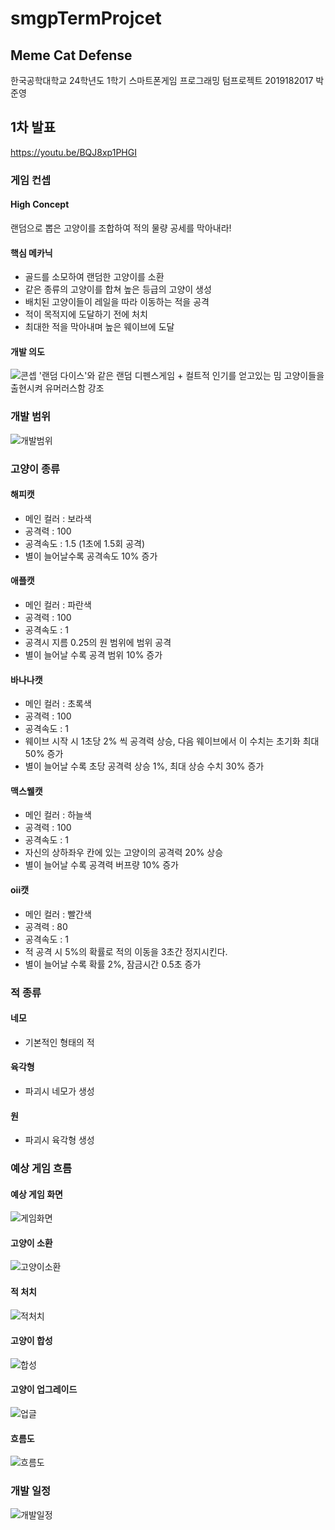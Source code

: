 # smgpTermProjcet
## Meme Cat Defense
한국공학대학교 24학년도 1학기 스마트폰게임 프로그래밍 텀프로젝트
2019182017 박준영

1차 발표
---
<https://youtu.be/BQJ8xp1PHGI>
### 게임 컨셉
#### High Concept
랜덤으로 뽑은 고양이를 조합하여 적의 물량 공세를 막아내라!
#### 핵심 메카닉
- 골드를 소모하여 랜덤한 고양이를 소환
- 같은 종류의 고양이를 합쳐 높은 등급의 고양이 생성
- 배치된 고양이들이 레일을 따라 이동하는 적을 공격
- 적이 목적지에 도달하기 전에 처치
- 최대한 적을 막아내며 높은 웨이브에 도달

#### 개발 의도
![콘셉](https://github.com/Junb0/smgpTermProjcet/blob/main/docs/concept.png)
'랜덤 다이스'와 같은 랜덤 디펜스게임 + 컬트적 인기를 얻고있는 밈 고양이들을 출현시켜 유머러스함 강조

### 개발 범위
![개발범위](https://github.com/Junb0/smgpTermProjcet/blob/main/docs/%EA%B0%9C%EB%B0%9C%20%EB%B2%94%EC%9C%84.png)

### 고양이 종류
#### 해피캣
- 메인 컬러 : 보라색
- 공격력 : 100
- 공격속도 : 1.5 (1초에 1.5회 공격)
- 별이 늘어날수록 공격속도 10% 증가
#### 애플캣
- 메인 컬러 : 파란색
- 공격력 : 100
- 공격속도 : 1
- 공격시 지름 0.25의 원 범위에 범위 공격
- 별이 늘어날 수록 공격 범위 10% 증가
#### 바나나캣
- 메인 컬러 : 초록색
- 공격력 : 100
- 공격속도 : 1
- 웨이브 시작 시 1초당 2% 씩 공격력 상승, 다음 웨이브에서 이 수치는 초기화 최대 50% 증가
- 별이 늘어날 수록 초당 공격력 상승 1%, 최대 상승 수치 30% 증가
#### 맥스웰캣
- 메인 컬러 : 하늘색
- 공격력 : 100
- 공격속도 : 1
- 자신의 상하좌우 칸에 있는 고양이의 공격력 20% 상승
- 별이 늘어날 수록 공격력 버프량 10% 증가
#### oii캣
- 메인 컬러 : 빨간색
- 공격력 : 80
- 공격속도 : 1
- 적 공격 시 5%의 확률로 적의 이동을 3초간 정지시킨다.
- 별이 늘어날 수록 확률 2%, 잠금시간 0.5초 증가 

### 적 종류
#### 네모
- 기본적인 형태의 적
#### 육각형
- 파괴시 네모가 생성
#### 원
- 파괴시 육각형 생성

### 예상 게임 흐름
#### 예상 게임 화면
![게임화면](https://github.com/Junb0/smgpTermProjcet/blob/main/docs/%EC%98%88%EC%83%81%20%EA%B2%8C%EC%9E%84%20%ED%99%94%EB%A9%B4.png)
#### 고양이 소환
![고양이소환](https://github.com/Junb0/smgpTermProjcet/blob/main/docs/%EA%B3%A0%EC%96%91%EC%9D%B4%20%EC%86%8C%ED%99%98.png)
#### 적 처치
![적처치](https://github.com/Junb0/smgpTermProjcet/blob/main/docs/%EC%A0%81%20%EC%B2%98%EC%B9%98.png)
#### 고양이 합성
![합성](https://github.com/Junb0/smgpTermProjcet/blob/main/docs/%EA%B3%A0%EC%96%91%EC%9D%B4%20%ED%95%A9%EC%84%B1.png)
#### 고양이 업그레이드
![업글](https://github.com/Junb0/smgpTermProjcet/blob/main/docs/%EA%B3%A0%EC%96%91%EC%9D%B4%20%EC%97%85%EA%B7%B8%EB%A0%88%EC%9D%B4%EB%93%9C.png)
#### 흐름도
![흐름도](https://github.com/Junb0/smgpTermProjcet/blob/main/docs/%EA%B2%8C%EC%9E%84%20%ED%9D%90%EB%A6%84%EB%8F%84.png)

### 개발 일정
![개발일정](https://github.com/Junb0/smgpTermProjcet/blob/main/docs/%EA%B0%9C%EB%B0%9C%20%EC%9D%BC%EC%A0%95.png)
